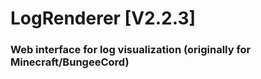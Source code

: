 # LogRenderer [V2.2.3]

### Web interface for log visualization (originally for Minecraft/BungeeCord)